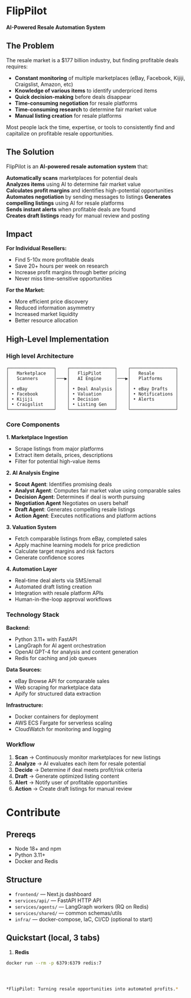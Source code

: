 # FlipPilot

**AI-Powered Resale Automation System**

## The Problem

The resale market is a $177 billion industry, but finding profitable deals requires:
- **Constant monitoring** of multiple marketplaces (eBay, Facebook, Kijiji, Craigslist, Amazon, etc)
- **Knowledge of various items** to identify underpriced items
- **Quick decision-making** before deals disappear
- **Time-consuming negotiation** for resale platforms
- **Time-consuming research** to determine fair market value
- **Manual listing creation** for resale platforms

Most people lack the time, expertise, or tools to consistently find and capitalize on profitable resale opportunities.

## The Solution

FlipPilot is an **AI-powered resale automation system** that:

**Automatically scans** marketplaces for potential deals  
**Analyzes items** using AI to determine fair market value  
**Calculates profit margins** and identifies high-potential opportunities  
**Automates negotiation** by sending messages to listings
**Generates compelling listings** using AI for resale platforms  
**Sends instant alerts** when profitable deals are found  
**Creates draft listings** ready for manual review and posting  

## Impact

**For Individual Resellers:**
- Find 5-10x more profitable deals
- Save 20+ hours per week on research
- Increase profit margins through better pricing
- Never miss time-sensitive opportunities

**For the Market:**
- More efficient price discovery
- Reduced information asymmetry
- Increased market liquidity
- Better resource allocation

## High-Level Implementation

### High level Architecture
```
┌─────────────────┐    ┌─────────────────┐    ┌─────────────────┐
│   Marketplace   │    │   FlipPilot     │    │   Resale        │
│   Scanners      │───▶│   AI Engine     │───▶│   Platforms     │
│                 │    │                 │    │                 │
│ • eBay          │    │ • Deal Analysis │    │ • eBay Drafts   │
│ • Facebook      │    │ • Valuation     │    │ • Notifications │
│ • Kijiji        │    │ • Decision      │    │ • Alerts        │
│ • Craigslist    │    │ • Listing Gen   │    │                 │
└─────────────────┘    └─────────────────┘    └─────────────────┘
```

### Core Components

**1. Marketplace Ingestion**
- Scrape listings from major platforms
- Extract item details, prices, descriptions
- Filter for potential high-value items

**2. AI Analysis Engine**
- **Scout Agent**: Identifies promising deals
- **Analyst Agent**: Computes fair market value using comparable sales
- **Decision Agent**: Determines if deal is worth pursuing
- **Negotiation Agent** Negotiates on users behalf
- **Draft Agent**: Generates compelling resale listings
- **Action Agent**: Executes notifications and platform actions

**3. Valuation System**
- Fetch comparable listings from eBay, completed sales
- Apply machine learning models for price prediction
- Calculate target margins and risk factors
- Generate confidence scores

**4. Automation Layer**
- Real-time deal alerts via SMS/email
- Automated draft listing creation
- Integration with resale platform APIs
- Human-in-the-loop approval workflows

### Technology Stack

**Backend:**
- Python 3.11+ with FastAPI
- LangGraph for AI agent orchestration
- OpenAI GPT-4 for analysis and content generation
- Redis for caching and job queues

**Data Sources:**
- eBay Browse API for comparable sales
- Web scraping for marketplace data
- Apify for structured data extraction

**Infrastructure:**
- Docker containers for deployment
- AWS ECS Fargate for serverless scaling
- CloudWatch for monitoring and logging

### Workflow

1. **Scan** → Continuously monitor marketplaces for new listings
2. **Analyze** → AI evaluates each item for resale potential
3. **Decide** → Determine if deal meets profit/risk criteria
4. **Draft** → Generate optimized listing content
5. **Alert** → Notify user of profitable opportunities
6. **Action** → Create draft listings for manual review



# Contribute

## Prereqs
- Node 18+ and npm
- Python 3.11+
- Docker and Redis

## Structure
- `frontend/` — Next.js dashboard
- `services/api/` — FastAPI HTTP API
- `services/agents/` — LangGraph workers (RQ on Redis)
- `services/shared/` — common schemas/utils
- `infra/` — docker-compose, IaC, CI/CD (optional to start)

## Quickstart (local, 3 tabs)
1) **Redis**  
```bash
docker run --rm -p 6379:6379 redis:7




*FlipPilot: Turning resale opportunities into automated profits.*